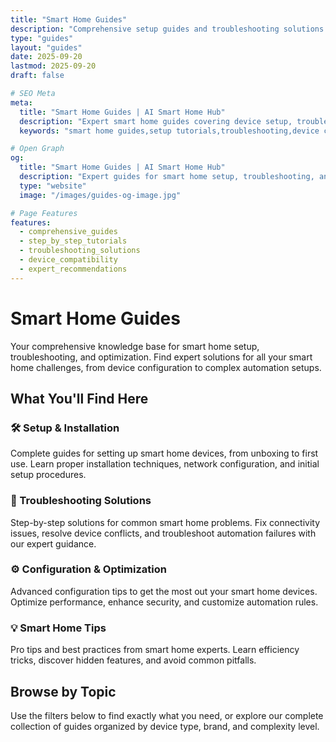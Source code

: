 ```yaml
---
title: "Smart Home Guides"
description: "Comprehensive setup guides and troubleshooting solutions for smart home devices and systems."
type: "guides"
layout: "guides"
date: 2025-09-20
lastmod: 2025-09-20
draft: false

# SEO Meta
meta:
  title: "Smart Home Guides | AI Smart Home Hub"
  description: "Expert smart home guides covering device setup, troubleshooting, configuration, and optimization. Find solutions for Alexa, Google Home, Apple HomeKit, and more."
  keywords: "smart home guides,setup tutorials,troubleshooting,device configuration,smart home solutions,home automation guides"

# Open Graph
og:
  title: "Smart Home Guides | AI Smart Home Hub"
  description: "Expert guides for smart home setup, troubleshooting, and optimization"
  type: "website"
  image: "/images/guides-og-image.jpg"

# Page Features
features:
  - comprehensive_guides
  - step_by_step_tutorials
  - troubleshooting_solutions
  - device_compatibility
  - expert_recommendations
---
```


# Smart Home Guides

Your comprehensive knowledge base for smart home setup, troubleshooting, and optimization. Find expert solutions for all your smart home challenges, from device configuration to complex automation setups.

## What You'll Find Here

### 🛠️ Setup & Installation
Complete guides for setting up smart home devices, from unboxing to first use. Learn proper installation techniques, network configuration, and initial setup procedures.

### 🔧 Troubleshooting Solutions
Step-by-step solutions for common smart home problems. Fix connectivity issues, resolve device conflicts, and troubleshoot automation failures with our expert guidance.

### ⚙️ Configuration & Optimization
Advanced configuration tips to get the most out your smart home devices. Optimize performance, enhance security, and customize automation rules.

### 💡 Smart Home Tips
Pro tips and best practices from smart home experts. Learn efficiency tricks, discover hidden features, and avoid common pitfalls.

## Browse by Topic

Use the filters below to find exactly what you need, or explore our complete collection of guides organized by device type, brand, and complexity level.
